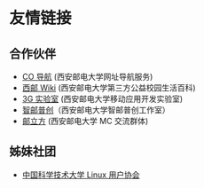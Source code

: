 # 友情链接

## 合作伙伴

- [CO 导航](https://cooo.site) (西安邮电大学网址导航服务)
- [西邮 Wiki](https://wiki.cooo.site) (西安邮电大学第三方公益校园生活百科)
- [3G 实验室](https://mobile.xupt.edu.cn/) (西安邮电大学移动应用开发实验室)
- [智邮普创](http://ctf.zypc.online:30000/)（西安邮电大学智邮普创工作室）
- [邮立方](https://cop.cooo.site) (西安邮电大学 MC 交流群体)

## 姊妹社团

- [中国科学技术大学 Linux 用户协会](https://lug.ustc.edu.cn/)
